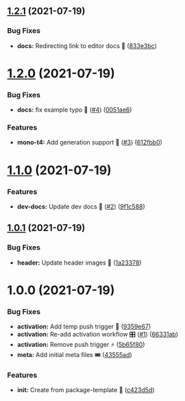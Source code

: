 ## [1.2.1](https://github.com/faster-games/t4/compare/v1.2.0...v1.2.1) (2021-07-19)


### Bug Fixes

* **docs:** Redirecting link to editor docs 📝 ([833e3bc](https://github.com/faster-games/t4/commit/833e3bc8d723381dbf8fe012603878d6ab4c08b4))

# [1.2.0](https://github.com/faster-games/t4/compare/v1.1.0...v1.2.0) (2021-07-19)


### Bug Fixes

* **docs:** fix example typo 🐛 ([#4](https://github.com/faster-games/t4/issues/4)) ([0051ae6](https://github.com/faster-games/t4/commit/0051ae6d7bb2e300a40d85336c3e62adad8a2433))


### Features

* **mono-t4:** Add generation support 🚀 ([#3](https://github.com/faster-games/t4/issues/3)) ([612fbb0](https://github.com/faster-games/t4/commit/612fbb0dfe7e9828a62ee53e819e67a0fac4ea10))

# [1.1.0](https://github.com/faster-games/t4/compare/v1.0.1...v1.1.0) (2021-07-19)


### Features

* **dev-docs:** Update dev docs 📝 ([#2](https://github.com/faster-games/t4/issues/2)) ([9f1c588](https://github.com/faster-games/t4/commit/9f1c5887110e9c8e4efab655473f2a442e53a458))

## [1.0.1](https://github.com/faster-games/t4/compare/v1.0.0...v1.0.1) (2021-07-19)


### Bug Fixes

* **header:** Update header images 🎨 ([1a23378](https://github.com/faster-games/t4/commit/1a23378e6243e9ad5c81595228b4c301108b4e99))

# 1.0.0 (2021-07-19)


### Bug Fixes

* **activation:** Add temp push trigger 🐛 ([9359e67](https://github.com/faster-games/t4/commit/9359e67083794c36c09f0fbd6830165551a39efe))
* **activation:** Re-add activation workflow 🎛 ([#1](https://github.com/faster-games/t4/issues/1)) ([66331ab](https://github.com/faster-games/t4/commit/66331abd742a63850ccb0280c3a8ab43d81468d4))
* **activation:** Remove push trigger ⚡ ([5b65f80](https://github.com/faster-games/t4/commit/5b65f80f43220fc7b035582998ee5c0d83f958fd))
* **meta:** Add initial meta files 🎟 ([43555ad](https://github.com/faster-games/t4/commit/43555ad10d548f8ee212aa2c2148bf995ba032cc))


### Features

* **init:** Create from package-template 🧩 ([c423d5d](https://github.com/faster-games/t4/commit/c423d5de6c219aac39263bc50fc59062e474df5e))
